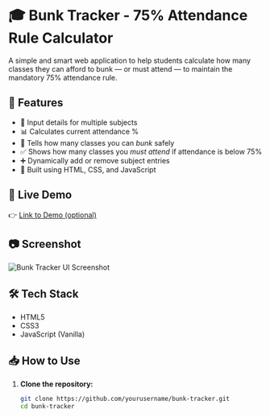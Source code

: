 # 🎓 Bunk Tracker - 75% Attendance Rule Calculator

A simple and smart web application to help students calculate how many classes they can afford to bunk — or must attend — to maintain the mandatory 75% attendance rule.

## 📌 Features

- 🔢 Input details for multiple subjects
- 📊 Calculates current attendance %
- 🚫 Tells how many classes you can *bunk* safely
- ✅ Shows how many classes you *must attend* if attendance is below 75%
- ➕ Dynamically add or remove subject entries
- 🧠 Built using HTML, CSS, and JavaScript

## 🚀 Live Demo

👉 [Link to Demo (optional)](https://anishahkandachar2002.github.io/bunktracker/)

## 📷 Screenshot

![Bunk Tracker UI Screenshot](screenshot.png)

## 🛠️ Tech Stack

- HTML5
- CSS3
- JavaScript (Vanilla)

## 📥 How to Use

1. **Clone the repository:**
   ```bash
   git clone https://github.com/yourusername/bunk-tracker.git
   cd bunk-tracker
